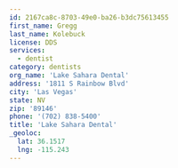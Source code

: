 ```yaml
---
id: 2167ca8c-8703-49e0-ba26-b3dc75613455
first_name: Gregg
last_name: Kolebuck
license: DDS
services:
  - dentist
category: dentists
org_name: 'Lake Sahara Dental'
address: '1811 S Rainbow Blvd'
city: 'Las Vegas'
state: NV
zip: '89146'
phone: '(702) 838-5400'
title: 'Lake Sahara Dental'
_geoloc:
  lat: 36.1517
  lng: -115.243
---
```

